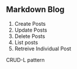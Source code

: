 ## Markdown Blog

1. Create Posts
2. Update Posts
3. Delete Posts
4. List posts
5. Retreive Individual Post


CRUD-L pattern

